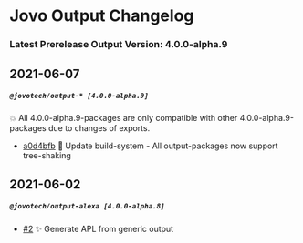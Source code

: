 # Jovo Output Changelog

### Latest Prerelease Output Version: 4.0.0-alpha.9

## 2021-06-07

##### `@jovotech/output-* [4.0.0-alpha.9]`

:boom: All 4.0.0-alpha.9-packages are only compatible with other 4.0.0-alpha.9-packages due to changes of exports.

- [a0d4bfb](https://github.com/jovotech/jovo-output/commit/a0d4bfb8530f235b0f3dd4bb743fc966e7cd74f5) :wrench: Update build-system - All output-packages now support tree-shaking


## 2021-06-02

##### `@jovotech/output-alexa [4.0.0-alpha.8]`
- [#2](https://github.com/jovotech/jovo-output/pull/2) :sparkles: Generate APL from generic output
